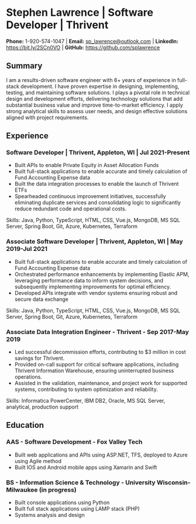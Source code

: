 # Stephen Lawrence | Software Developer | Thrivent
**Phone:** 1-920-574-1047 | **Email:** <sp_lawrence@outlook.com> | **LinkedIn:** <https://bit.ly/2SCn0VO> | **GitHub:** <https://github.com/splawrence>

## Summary
I am a results-driven software engineer with 6+ years of experience in full-stack development. I have proven expertise in designing, implementing, testing, and maintaining software solutions. I plays a pivotal role in technical design and development efforts, delivering technology solutions that add substantial business value and improve time-to-market efficiency. I apply strong analytical skills to assess user needs, and design effective solutions aligned with project requirements.

## Experience
### Software Developer | Thrivent, Appleton, WI | Jul 2021-Present

- Built APIs to enable Private Equity in Asset Allocation Funds
- Built full-stack applications to enable accurate and timely calculation of Fund Accounting Expense data
- Built the data integration processes to enable the launch of Thrivent ETFs
- Spearheaded continuous improvement initiatives, successfully eliminating duplicate services and consolidating logic to significantly reduce redundant code and operational costs.
  
Skills:
Java, Python, TypeScript, HTML, CSS, Vue.js, MongoDB, MS SQL Server, Spring Boot, Git, Azure, Kubernetes, Terraform

### Associate Software Developer | Thrivent, Appleton, WI | May 2019-Jul 2021

- Built full-stack applications to enable accurate and timely calculation of Fund Accounting Expense data
- Orchestrated performance enhancements by implementing Elastic APM, leveraging performance data to inform system decisions, and subsequently implementing improvements for optimal efficiency.
- Developed APIs integrate with vendor systems ensuring robust and secure data exchange
  
Skills:
Java, Python, TypeScript, HTML, CSS, Vue.js, MongoDB, MS SQL Server, Spring Boot, Git, Azure, Kubernetes, Terraform

### Associate Data Integration Engineer - Thrivent - Sep 2017-May 2019

- Led successful decommission efforts, contributing to $3 million in cost savings for Thrivent.
- Provided on-call support for critical software applications, including Thrivent Information Warehouse, ensuring uninterrupted business operations.
- Assisted in the validation, maintenance, and project work for supported systems, contributing to system optimization and reliability.

Skills: 
Informatica PowerCenter, IBM DB2, Oracle, MS SQL Server, analytical, production support

## Education
### AAS - Software Development - Fox Valley Tech
- Built web applications and APIs using ASP.NET, TFS, deployed to Azure using Agile method
- Built IOS and Android mobile apps using Xamarin and Swift
### BS - Information Science & Technology - University Wisconsin-Milwaukee (in progress)
- Built console applications using Python
- Built full stack applications using LAMP stack (PHP)
- Systems analysis and design